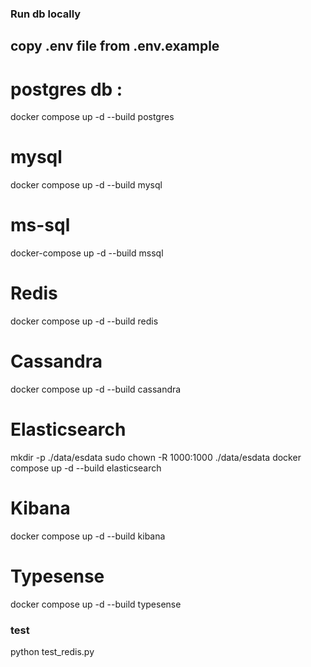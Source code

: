 ### Run db locally  
## copy .env file from .env.example

# postgres db : 
docker compose up -d --build  postgres 

# mysql 
docker compose up -d --build  mysql 

# ms-sql
 docker-compose up -d --build mssql

# Redis
 docker compose up -d --build redis

# Cassandra 
 docker compose up -d --build cassandra

# Elasticsearch
mkdir -p ./data/esdata
sudo chown -R 1000:1000 ./data/esdata
docker compose up -d --build elasticsearch

# Kibana 
docker compose up -d --build kibana

# Typesense
docker compose up -d --build typesense

### test 
python test_redis.py